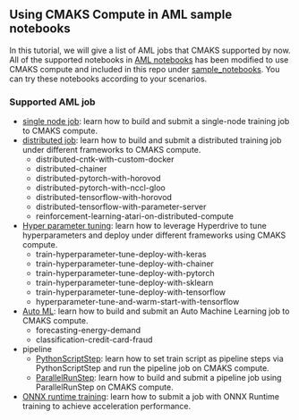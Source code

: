 ## Using CMAKS Compute in AML sample notebooks

In this tutorial, we will give a list of AML jobs that CMAKS supported by now.
All of the supported notebooks in [AML notebooks](https://github.com/Azure/MachineLearningNotebooks) has been modified to use CMAKS compute and included in this repo under [sample_notebooks](https://github.com/Azure/AML-Kubernetes/tree/master/sample_notebooks). 
You can try these notebooks according to your scenarios.

### Supported AML job

- [single node job](https://github.com/Azure/AML-Kubernetes/tree/master/sample_notebooks/002%20single%20node%20job): learn how to build and submit a single-node training job to CMAKS compute. 
- [distributed job](https://github.com/Azure/AML-Kubernetes/tree/master/sample_notebooks/003%20distribute%20job): learn how to build and submit a distributed training job under different frameworks to CMAKS compute.
    - distributed-cntk-with-custom-docker
    - distributed-chainer
    - distributed-pytorch-with-horovod
    - distributed-pytorch-with-nccl-gloo
    - distributed-tensorflow-with-horovod
    - distributed-tensorflow-with-parameter-server
    - reinforcement-learning-atari-on-distributed-compute
- [Hyper parameter tuning](https://github.com/Azure/AML-Kubernetes/tree/master/sample_notebooks/006%20Hyper%20parameter%20tuning): learn how to leverage Hyperdrive to tune hyperparameters and deploy under different frameworks using CMAKS compute.
    - train-hyperparameter-tune-deploy-with-keras
    - train-hyperparameter-tune-deploy-with-chainer
    - train-hyperparameter-tune-deploy-with-pytorch
    - train-hyperparameter-tune-deploy-with-sklearn
    - train-hyperparameter-tune-deploy-with-tensorflow
    - hyperparameter-tune-and-warm-start-with-tensorflow   
- [Auto ML](https://github.com/Azure/AML-Kubernetes/tree/master/sample_notebooks/006%20Hyper%20parameter%20tuning): learn how to build and submit an Auto Machine Learning job to CMAKS compute.
    - forecasting-energy-demand
    - classification-credit-card-fraud
- pipeline
    - [PythonScriptStep](https://github.com/Azure/AML-Kubernetes/tree/master/sample_notebooks/002%20single%20node%20job/sklearn): learn how to set train script as pipeline steps via PythonScriptStep and run the pipeline job on CMAKS compute.
    - [ParallelRunStep](https://github.com/Azure/AML-Kubernetes/tree/master/sample_notebooks/005%20ParallelRunStep): learn how to build and submit a pipeline job using ParallelRunStep on CMAKS compute.
 - [ONNX runtime training](https://github.com/Azure/AML-Kubernetes/tree/master/sample_notebooks/008%20ONNX-Runtime-training): learn how to submit a job with ONNX Runtime training to achieve acceleration performance.
